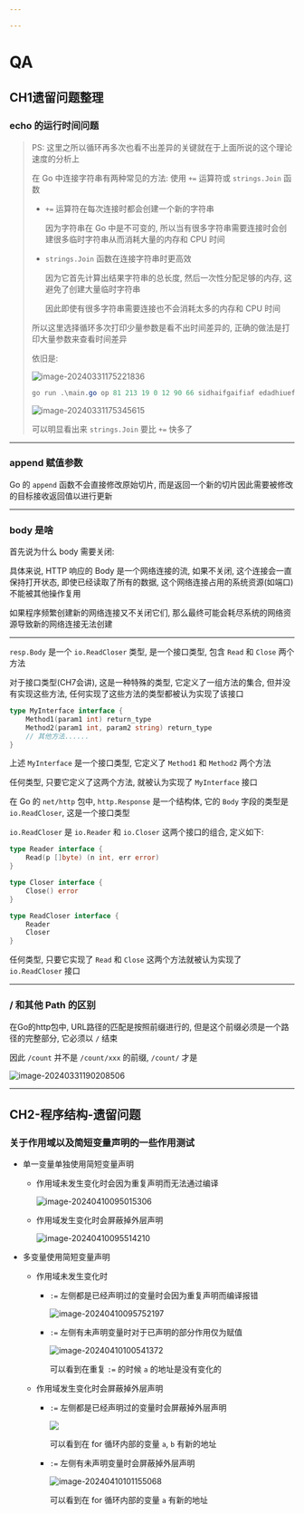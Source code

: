 ```yaml
---

---
```


# QA

## CH1遗留问题整理

### echo 的运行时间问题

> PS: 这里之所以循环再多次也看不出差异的关键就在于上面所说的这个理论速度的分析上
>
> 在 Go 中连接字符串有两种常见的方法: 使用 `+=` 运算符或 `strings.Join` 函数
>
> - `+=` 运算符在每次连接时都会创建一个新的字符串
>
>   因为字符串在 Go 中是不可变的, 所以当有很多字符串需要连接时会创建很多临时字符串从而消耗大量的内存和 CPU 时间
>
> - `strings.Join` 函数在连接字符串时更高效
>
>   因为它首先计算出结果字符串的总长度, 然后一次性分配足够的内存, 这避免了创建大量临时字符串
>
>   因此即使有很多字符串需要连接也不会消耗太多的内存和 CPU 时间
>
> 所以这里选择循环多次打印少量参数是看不出时间差异的, 正确的做法是打印大量参数来查看时间差异
>
> 依旧是:
>
> ![image-20240331175221836](http://cdn.ayusummer233.top/DailyNotes/202403311752928.png)
>
> ```powershell
> go run .\main.go op 81 213 19 0 12 90 66 sidhaifgaifiaf edadhiuefiauhdiaheuarueabrdabfbaeuiwiajoejqioejoj12iejore 13143ih 77da 12131rvf op 81 213 19 0 12 90 66 sidhaifgaifiaf edadhiuefiauhdiaheuarueabrdabfbaeuiwiajoejqioejoj12iejore 13143ih 77da 12131rvf op 81 213 19 0 12 90 66 sidhaifgaifiaf edadhiuefiauhdiaheuarueabrdabfbaeuiwiajoejqioejoj12iejore 13143ih 77da 12131rvf op 81 213 19 0 12 90 66 sidhaifgaifiaf edadhiuefiauhdiaheuarueabrdabfbaeuiwiajoejqioejoj12iejore 13143ih 77da 12131rvf op 81 213 19 0 12 90 66 sidhaifgaifiaf edadhiuefiauhdiaheuarueabrdabfbaeuiwiajoejqioejoj12iejore 13143ih 77da 12131rvf op 81 213 19 0 12 90 66 sidhaifgaifiaf edadhiuefiauhdiaheuarueabrdabfbaeuiwiajoejqioejoj12iejore 13143ih 77da 12131rvf op 81 213 19 0 12 90 66 sidhaifgaifiaf edadhiuefiauhdiaheuarueabrdabfbaeuiwiajoejqioejoj12iejore 13143ih 77da 12131rvf op 81 213 19 0 12 90 66 sidhaifgaifiaf edadhiuefiauhdiaheuarueabrdabfbaeuiwiajoejqioejoj12iejore 13143ih 77da 12131rvf op 81 213 19 0 12 90 66 sidhaifgaifiaf edadhiuefiauhdiaheuarueabrdabfbaeuiwiajoejqioejoj12iejore 13143ih 77da 12131rvf op 81 213 19 0 12 90 66 sidhaifgaifiaf edadhiuefiauhdiaheuarueabrdabfbaeuiwiajoejqioejoj12iejore 13143ih 77da 12131rvf op 81 213 19 0 12 90 66 sidhaifgaifiaf edadhiuefiauhdiaheuarueabrdabfbaeuiwiajoejqioejoj12iejore 13143ih 77da 12131rvf op 81 213 19 0 12 90 66 sidhaifgaifiaf edadhiuefiauhdiaheuarueabrdabfbaeuiwiajoejqioejoj12iejore 13143ih 77da 12131rvf op 81 213 19 0 12 90 66 sidhaifgaifiaf edadhiuefiauhdiaheuarueabrdabfbaeuiwiajoejqioejoj12iejore 13143ih 77da 12131rvf op 81 213 19 0 12 90 66 sidhaifgaifiaf edadhiuefiauhdiaheuarueabrdabfbaeuiwiajoejqioejoj12iejore 13143ih 77da 12131rvf op 81 213 19 0 12 90 66 sidhaifgaifiaf edadhiuefiauhdiaheuarueabrdabfbaeuiwiajoejqioejoj12iejore 13143ih 77da 12131rvf op 81 213 19 0 12 90 66 sidhaifgaifiaf edadhiuefiauhdiaheuarueabrdabfbaeuiwiajoejqioejoj12iejore 13143ih 77da 12131rvf op 81 213 19 0 12 90 66 sidhaifgaifiaf edadhiuefiauhdiaheuarueabrdabfbaeuiwiajoejqioejoj12iejore 13143ih 77da 12131rvf op 81 213 19 0 12 90 66 sidhaifgaifiaf edadhiuefiauhdiaheuarueabrdabfbaeuiwiajoejqioejoj12iejore 13143ih 77da 12131rvf op 81 213 19 0 12 90 66 sidhaifgaifiaf edadhiuefiauhdiaheuarueabrdabfbaeuiwiajoejqioejoj12iejore 13143ih 77da 12131rvf op 81 213 19 0 12 90 66 sidhaifgaifiaf edadhiuefiauhdiaheuarueabrdabfbaeuiwiajoejqioejoj12iejore 13143ih 77da 12131rvf op 81 213 19 0 12 90 66 sidhaifgaifiaf edadhiuefiauhdiaheuarueabrdabfbaeuiwiajoejqioejoj12iejore 13143ih 77da 12131rvf op 81 213 19 0 12 90 66 sidhaifgaifiaf edadhiuefiauhdiaheuarueabrdabfbaeuiwiajoejqioejoj12iejore 13143ih 77da 12131rvf op 81 213 19 0 12 90 66 sidhaifgaifiaf edadhiuefiauhdiaheuarueabrdabfbaeuiwiajoejqioejoj12iejore 13143ih 77da 12131rvf op 81 213 19 0 12 90 66 sidhaifgaifiaf edadhiuefiauhdiaheuarueabrdabfbaeuiwiajoejqioejoj12iejore 13143ih 77da 12131rvf op 81 213 19 0 12 90 66 sidhaifgaifiaf edadhiuefiauhdiaheuarueabrdabfbaeuiwiajoejqioejoj12iejore 13143ih 77da 12131rvf op 81 213 19 0 12 90 66 sidhaifgaifiaf edadhiuefiauhdiaheuarueabrdabfbaeuiwiajoejqioejoj12iejore 13143ih 77da 12131rvf op 81 213 19 0 12 90 66 sidhaifgaifiaf edadhiuefiauhdiaheuarueabrdabfbaeuiwiajoejqioejoj12iejore 13143ih 77da 12131rvf op 81 213 19 0 12 90 66 sidhaifgaifiaf edadhiuefiauhdiaheuarueabrdabfbaeuiwiajoejqioejoj12iejore 13143ih 77da 12131rvf op 81 213 19 0 12 90 66 sidhaifgaifiaf edadhiuefiauhdiaheuarueabrdabfbaeuiwiajoejqioejoj12iejore 13143ih 77da 12131rvf op 81 213 19 0 12 90 66 sidhaifgaifiaf edadhiuefiauhdiaheuarueabrdabfbaeuiwiajoejqioejoj12iejore 13143ih 77da 12131rvf op 81 213 19 0 12 90 66 sidhaifgaifiaf edadhiuefiauhdiaheuarueabrdabfbaeuiwiajoejqioejoj12iejore 13143ih 77da 12131rvf op 81 213 19 0 12 90 66 sidhaifgaifiaf edadhiuefiauhdiaheuarueabrdabfbaeuiwiajoejqioejoj12iejore 13143ih 77da 12131rvf op 81 213 19 0 12 90 66 sidhaifgaifiaf edadhiuefiauhdiaheuarueabrdabfbaeuiwiajoejqioejoj12iejore 13143ih 77da 12131rvf op 81 213 19 0 12 90 66 sidhaifgaifiaf edadhiuefiauhdiaheuarueabrdabfbaeuiwiajoejqioejoj12iejore 13143ih 77da 12131rvf op 81 213 19 0 12 90 66 sidhaifgaifiaf edadhiuefiauhdiaheuarueabrdabfbaeuiwiajoejqioejoj12iejore 13143ih 77da 12131rvf op 81 213 19 0 12 90 66 sidhaifgaifiaf edadhiuefiauhdiaheuarueabrdabfbaeuiwiajoejqioejoj12iejore 13143ih 77da 12131rvf op 81 213 19 0 12 90 66 sidhaifgaifiaf edadhiuefiauhdiaheuarueabrdabfbaeuiwiajoejqioejoj12iejore 13143ih 77da 12131rvf op 81 213 19 0 12 90 66 sidhaifgaifiaf edadhiuefiauhdiaheuarueabrdabfbaeuiwiajoejqioejoj12iejore 13143ih 77da 12131rvf op 81 213 19 0 12 90 66 sidhaifgaifiaf edadhiuefiauhdiaheuarueabrdabfbaeuiwiajoejqioejoj12iejore 13143ih 77da 12131rvf op 81 213 19 0 12 90 66 sidhaifgaifiaf edadhiuefiauhdiaheuarueabrdabfbaeuiwiajoejqioejoj12iejore 13143ih 77da 12131rvf op 81 213 19 0 12 90 66 sidhaifgaifiaf edadhiuefiauhdiaheuarueabrdabfbaeuiwiajoejqioejoj12iejore 13143ih 77da 12131rvf op 81 213 19 0 12 90 66 sidhaifgaifiaf edadhiuefiauhdiaheuarueabrdabfbaeuiwiajoejqioejoj12iejore 13143ih 77da 12131rvf op 81 213 19 0 12 90 66 sidhaifgaifiaf edadhiuefiauhdiaheuarueabrdabfbaeuiwiajoejqioejoj12iejore 13143ih 77da 12131rvf op 81 213 19 0 12 90 66 sidhaifgaifiaf edadhiuefiauhdiaheuarueabrdabfbaeuiwiajoejqioejoj12iejore 13143ih 77da 12131rvf op 81 213 19 0 12 90 66 sidhaifgaifiaf edadhiuefiauhdiaheuarueabrdabfbaeuiwiajoejqioejoj12iejore 13143ih 77da 12131rvf op 81 213 19 0 12 90 66 sidhaifgaifiaf edadhiuefiauhdiaheuarueabrdabfbaeuiwiajoejqioejoj12iejore 13143ih 77da 12131rvf op 81 213 19 0 12 90 66 sidhaifgaifiaf edadhiuefiauhdiaheuarueabrdabfbaeuiwiajoejqioejoj12iejore 13143ih 77da 12131rvf op 81 213 19 0 12 90 66 sidhaifgaifiaf edadhiuefiauhdiaheuarueabrdabfbaeuiwiajoejqioejoj12iejore 13143ih 77da 12131rvf op 81 213 19 0 12 90 66 sidhaifgaifiaf edadhiuefiauhdiaheuarueabrdabfbaeuiwiajoejqioejoj12iejore 13143ih 77da 12131rvf op 81 213 19 0 12 90 66 sidhaifgaifiaf edadhiuefiauhdiaheuarueabrdabfbaeuiwiajoejqioejoj12iejore 13143ih 77da 12131rvf op 81 213 19 0 12 90 66 sidhaifgaifiaf edadhiuefiauhdiaheuarueabrdabfbaeuiwiajoejqioejoj12iejore 13143ih 77da 12131rvf op 81 213 19 0 12 90 66 sidhaifgaifiaf edadhiuefiauhdiaheuarueabrdabfbaeuiwiajoejqioejoj12iejore 13143ih 77da 12131rvf op 81 213 19 0 12 90 66 sidhaifgaifiaf edadhiuefiauhdiaheuarueabrdabfbaeuiwiajoejqioejoj12iejore 13143ih 77da 12131rvf op 81 213 19 0 12 90 66 sidhaifgaifiaf edadhiuefiauhdiaheuarueabrdabfbaeuiwiajoejqioejoj12iejore 13143ih 77da 12131rvf op 81 213 19 0 12 90 66 sidhaifgaifiaf edadhiuefiauhdiaheuarueabrdabfbaeuiwiajoejqioejoj12iejore 13143ih 77da 12131rvf op 81 213 19 0 12 90 66 sidhaifgaifiaf edadhiuefiauhdiaheuarueabrdabfbaeuiwiajoejqioejoj12iejore 13143ih 77da 12131rvf op 81 213 19 0 12 90 66 sidhaifgaifiaf edadhiuefiauhdiaheuarueabrdabfbaeuiwiajoejqioejoj12iejore 13143ih 77da 12131rvf op 81 213 19 0 12 90 66 sidhaifgaifiaf edadhiuefiauhdiaheuarueabrdabfbaeuiwiajoejqioejoj12iejore 13143ih 77da 12131rvf op 81 213 19 0 12 90 66 sidhaifgaifiaf edadhiuefiauhdiaheuarueabrdabfbaeuiwiajoejqioejoj12iejore 13143ih 77da 12131rvf op 81 213 19 0 12 90 66 sidhaifgaifiaf edadhiuefiauhdiaheuarueabrdabfbaeuiwiajoejqioejoj12iejore 13143ih 77da 12131rvf op 81 213 19 0 12 90 66 sidhaifgaifiaf edadhiuefiauhdiaheuarueabrdabfbaeuiwiajoejqioejoj12iejore 13143ih 77da 12131rvf op 81 213 19 0 12 90 66 sidhaifgaifiaf edadhiuefiauhdiaheuarueabrdabfbaeuiwiajoejqioejoj12iejore 13143ih 77da 12131rvf op 81 213 19 0 12 90 66 sidhaifgaifiaf edadhiuefiauhdiaheuarueabrdabfbaeuiwiajoejqioejoj12iejore 13143ih 77da 12131rvf op 81 213 19 0 12 90 66 sidhaifgaifiaf edadhiuefiauhdiaheuarueabrdabfbaeuiwiajoejqioejoj12iejore 13143ih 77da 12131rvf op 81 213 19 0 12 90 66 sidhaifgaifiaf edadhiuefiauhdiaheuarueabrdabfbaeuiwiajoejqioejoj12iejore 13143ih 77da 12131rvf op 81 213 19 0 12 90 66 sidhaifgaifiaf edadhiuefiauhdiaheuarueabrdabfbaeuiwiajoejqioejoj12iejore 13143ih 77da 12131rvf op 81 213 19 0 12 90 66 sidhaifgaifiaf edadhiuefiauhdiaheuarueabrdabfbaeuiwiajoejqioejoj12iejore 13143ih 77da 12131rvf op 81 213 19 0 12 90 66 sidhaifgaifiaf edadhiuefiauhdiaheuarueabrdabfbaeuiwiajoejqioejoj12iejore 13143ih 77da 12131rvf op 81 213 19 0 12 90 66 sidhaifgaifiaf edadhiuefiauhdiaheuarueabrdabfbaeuiwiajoejqioejoj12iejore 13143ih 77da 12131rvf op 81 213 19 0 12 90 66 sidhaifgaifiaf edadhiuefiauhdiaheuarueabrdabfbaeuiwiajoejqioejoj12iejore 13143ih 77da 12131rvf op 81 213 19 0 12 90 66 sidhaifgaifiaf edadhiuefiauhdiaheuarueabrdabfbaeuiwiajoejqioejoj12iejore 13143ih 77da 12131rvf op 81 213 19 0 12 90 66 sidhaifgaifiaf edadhiuefiauhdiaheuarueabrdabfbaeuiwiajoejqioejoj12iejore 13143ih 77da 12131rvf op 81 213 19 0 12 90 66 sidhaifgaifiaf edadhiuefiauhdiaheuarueabrdabfbaeuiwiajoejqioejoj12iejore 13143ih 77da 12131rvf op 81 213 19 0 12 90 66 sidhaifgaifiaf edadhiuefiauhdiaheuarueabrdabfbaeuiwiajoejqioejoj12iejore 13143ih 77da 12131rvf op 81 213 19 0 12 90 66 sidhaifgaifiaf edadhiuefiauhdiaheuarueabrdabfbaeuiwiajoejqioejoj12iejore 13143ih 77da 12131rvf op 81 213 19 0 12 90 66 sidhaifgaifiaf edadhiuefiauhdiaheuarueabrdabfbaeuiwiajoejqioejoj12iejore 13143ih 77da 12131rvf op 81 213 19 0 12 90 66 sidhaifgaifiaf edadhiuefiauhdiaheuarueabrdabfbaeuiwiajoejqioejoj12iejore 13143ih 77da 12131rvf op 81 213 19 0 12 90 66 sidhaifgaifiaf edadhiuefiauhdiaheuarueabrdabfbaeuiwiajoejqioejoj12iejore 13143ih 77da 12131rvf op 81 213 19 0 12 90 66 sidhaifgaifiaf edadhiuefiauhdiaheuarueabrdabfbaeuiwiajoejqioejoj12iejore 13143ih 77da 12131rvf op 81 213 19 0 12 90 66 sidhaifgaifiaf edadhiuefiauhdiaheuarueabrdabfbaeuiwiajoejqioejoj12iejore 13143ih 77da 12131rvf
> ```
>
> ![image-20240331175345615](http://cdn.ayusummer233.top/DailyNotes/202403311753704.png)
>
> 可以明显看出来 `strings.Join` 要比 `+=` 快多了
>

---

### append 赋值参数

Go 的 `append` 函数不会直接修改原始切片, 而是返回一个新的切片因此需要被修改的目标接收返回值以进行更新

---

### body 是啥

首先说为什么 body 需要关闭:

具体来说, HTTP 响应的 Body 是一个网络连接的流, 如果不关闭, 这个连接会一直保持打开状态, 即使已经读取了所有的数据, 这个网络连接占用的系统资源(如端口)不能被其他操作复用

 如果程序频繁创建新的网络连接又不关闭它们, 那么最终可能会耗尽系统的网络资源导致新的网络连接无法创建

---

`resp.Body` 是一个 `io.ReadCloser` 类型, 是一个接口类型, 包含 `Read` 和 `Close` 两个方法

对于接口类型(CH7会讲), 这是一种特殊的类型, 它定义了一组方法的集合, 但并没有实现这些方法, 任何实现了这些方法的类型都被认为实现了该接口

  ```go
  type MyInterface interface {
      Method1(param1 int) return_type
      Method2(param1 int, param2 string) return_type
      // 其他方法......
  }
  ```

  上述 `MyInterface` 是一个接口类型, 它定义了 `Method1` 和 `Method2` 两个方法

  任何类型, 只要它定义了这两个方法, 就被认为实现了 `MyInterface` 接口

  在 Go 的 `net/http` 包中, `http.Response` 是一个结构体, 它的 `Body` 字段的类型是 `io.ReadCloser`, 这是一个接口类型

  `io.ReadCloser` 是 `io.Reader` 和 `io.Closer` 这两个接口的组合, 定义如下:

  ```go
  type Reader interface {
      Read(p []byte) (n int, err error)
  }
  
  type Closer interface {
      Close() error
  }
  
  type ReadCloser interface {
      Reader
      Closer
  }
  ```

  任何类型, 只要它实现了 `Read` 和 `Close` 这两个方法就被认为实现了 `io.ReadCloser` 接口

---

### / 和其他 Path 的区别

在Go的http包中, URL路径的匹配是按照前缀进行的, 但是这个前缀必须是一个路径的完整部分, 它必须以 `/` 结束

因此 `/count` 并不是 `/count/xxx` 的前缀, `/count/` 才是

![image-20240331190208506](http://cdn.ayusummer233.top/DailyNotes/202403311902666.png)

---

## CH2-程序结构-遗留问题

### 关于作用域以及简短变量声明的一些作用测试

- 单一变量单独使用简短变量声明

  - 作用域未发生变化时会因为重复声明而无法通过编译

    ![image-20240410095015306](http://cdn.ayusummer233.top/DailyNotes/image-20240410095015306.png)

  - 作用域发生变化时会屏蔽掉外层声明

    ![image-20240410095514210](http://cdn.ayusummer233.top/DailyNotes/image-20240410095514210.png)

- 多变量使用简短变量声明

  - 作用域未发生变化时

    - `:=` 左侧都是已经声明过的变量时会因为重复声明而编译报错

      ![image-20240410095752197](http://cdn.ayusummer233.top/DailyNotes/image-20240410095752197.png)

    - `:=` 左侧有未声明变量时对于已声明的部分作用仅为赋值

      ![image-20240410100541372](http://cdn.ayusummer233.top/DailyNotes/image-20240410100541372.png)

      可以看到在重复 `:=` 的时候 `a` 的地址是没有变化的

  - 作用域发生变化时会屏蔽掉外层声明

    - `:=` 左侧都是已经声明过的变量时会屏蔽掉外层声明

      ![](http://cdn.ayusummer233.top/DailyNotes/image-20240410111824675.png)

      可以看到在 for 循环内部的变量 `a`, `b` 有新的地址

    - `:=` 左侧有未声明变量时会屏蔽掉外层声明

      ![image-20240410101155068](http://cdn.ayusummer233.top/DailyNotes/image-20240410101155068.png)

      可以看到在 for 循环内部的变量 `a` 有新的地址

















